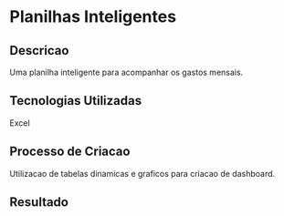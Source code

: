 # Planilhas Inteligentes

## Descricao 
Uma planilha inteligente para acompanhar os gastos mensais.

## Tecnologias Utilizadas
Excel

## Processo de Criacao
Utilizacao de tabelas dinamicas e graficos para criacao de dashboard.

## Resultado
